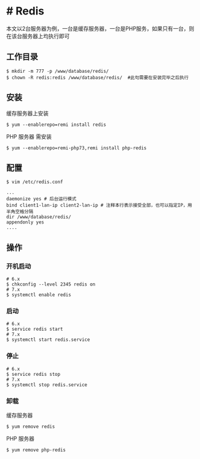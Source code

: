 # # Redis

本文以2台服务器为例，一台是缓存服务器，一台是PHP服务，如果只有一台，则在该台服务器上均执行即可

## 工作目录
```
$ mkdir -m 777 -p /www/database/redis/
$ chown -R redis:redis /www/database/redis/  #此句需要在安装完毕之后执行
```

## 安装

缓存服务器上安装
```
$ yum --enablerepo=remi install redis
```

PHP 服务器 需安装
```
$ yum --enablerepo=remi-php73,remi install php-redis
```

## 配置
```
$ vim /etc/redis.conf
```

```
...
daemonize yes # 后台运行模式
bind client1-lan-ip client2-lan-ip # 注释本行表示接受全部，也可以指定IP，用半角空格分隔
dir /www/database/redis/
appendonly yes
....
```

## 操作
### 开机启动
```
# 6.x
$ chkconfig --level 2345 redis on
# 7.x
$ systemctl enable redis

```

### 启动
```
# 6.x
$ service redis start
# 7.x
$ systemctl start redis.service
```

### 停止
```
# 6.x
$ service redis stop
# 7.x
$ systemctl stop redis.service
```

### 卸载

缓存服务器
```
$ yum remove redis
```

PHP 服务器
```
$ yum remove php-redis
```
